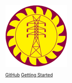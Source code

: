 ![icon](_media/download.png)



[GitHub](https://github.com/michaelcurrin/docsify-template/)
[Getting Started](#docsify-template)
